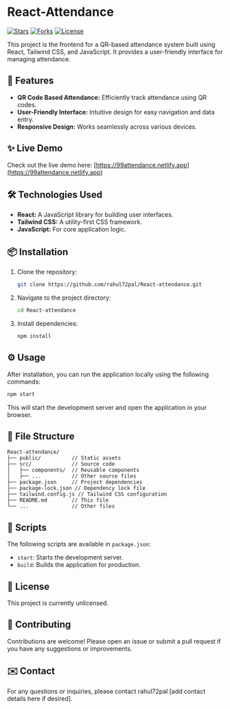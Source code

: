 # React-Attendance 

[![Stars](https://img.shields.io/github/stars/rahul72pal/React-attendance?style=flat-square)](https://github.com/rahul72pal/React-attendance)
[![Forks](https://img.shields.io/github/forks/rahul72pal/React-attendance?style=flat-square)](https://github.com/rahul72pal/React-attendance)
[![License](https://img.shields.io/github/license/rahul72pal/React-attendance?style=flat-square)](https://github.com/rahul72pal/React-attendance/blob/main/LICENSE)


This project is the frontend for a QR-based attendance system built using React, Tailwind CSS, and JavaScript.  It provides a user-friendly interface for managing attendance.

## 🚀 Features

* **QR Code Based Attendance:**  Efficiently track attendance using QR codes.
* **User-Friendly Interface:**  Intuitive design for easy navigation and data entry.
* **Responsive Design:** Works seamlessly across various devices.

## ✨ Live Demo

Check out the live demo here: [https://99attendance.netlify.app](https://99attendance.netlify.app)


## 🛠️ Technologies Used

* **React:**  A JavaScript library for building user interfaces.
* **Tailwind CSS:** A utility-first CSS framework.
* **JavaScript:**  For core application logic.


## 📦 Installation

1. Clone the repository:
   ```bash
   git clone https://github.com/rahul72pal/React-attendance.git
   ```
2. Navigate to the project directory:
   ```bash
   cd React-attendance
   ```
3. Install dependencies:
   ```bash
   npm install
   ```


## ⚙️ Usage

After installation, you can run the application locally using the following commands:

```bash
npm start
```

This will start the development server and open the application in your browser.


## 📁 File Structure

```
React-attendance/
├── public/          // Static assets
├── src/             // Source code
│   ├── components/  // Reusable components
│   ├── ...          // Other source files
├── package.json     // Project dependencies
├── package-lock.json // Dependency lock file
├── tailwind.config.js // Tailwind CSS configuration
├── README.md        // This file
└── ...              // Other files
```


## 📜 Scripts

The following scripts are available in `package.json`:

* `start`: Starts the development server.
* `build`: Builds the application for production.


## 📄 License

This project is currently unlicensed.


## 🤝 Contributing

Contributions are welcome! Please open an issue or submit a pull request if you have any suggestions or improvements.


## ✉️ Contact

For any questions or inquiries, please contact rahul72pal [add contact details here if desired].

